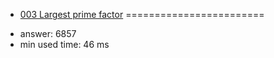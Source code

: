 + [003 Largest prime factor](http://projecteuler.net/problem=3)
========================

- answer: 6857 
- min used time: 46 ms


